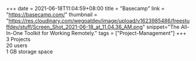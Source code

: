 +++
date = 2021-06-18T11:04:59+08:00
title = "Basecamp"
link = "https://basecamp.com/"
thumbnail = "https://res.cloudinary.com/wegoatdev/image/upload/v1623985486/freestuffdev/stuff/Screen_Shot_2021-06-18_at_11.04.36_AM.png"
snippet="The All-In-One Toolkit for Working Remotely."
tags = ["Project-Management"]
+++
3 Projects  
20 users  
1 GB storage space